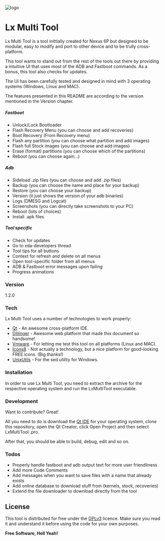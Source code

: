 ![logo](https://raw.githubusercontent.com/lexmazter/LxMultiTool/master/Icons/android.png "Lx Multi Tool Logo") 
# Lx Multi Tool

Lx Multi Tool is a tool inittially created for Nexus 6P but designed to be modular, easy to modify and port to other device and to be trully cross-platform.

This tool wants to stand out from the rest of the tools out there by providing a intuitive UI that uses most of the ADB and Fastboot commands.
As a bonus, this tool also checks for updates.

The UI has been carefully tested and designed in mind with 3 operating systems (Windows, Linux and MAC).

The features presented in this README are according to the version mentioned in the Version chapter.

##### Fastboot
  - Unlock/Lock Bootloader
  - Flash Recovery Menu (you can choose and add recoveries)
  - Boot Recovery (From Recovery menu)
  - Flash any partition (you can choose what partition and add images)
  - Flash full Stock images (you can choose and add images)
  - Erase (format) partitions (you can choose which of the partitions)
  - Reboot (you can choose again...)
  
##### Adb
  - Sideload .zip files (you can choose and add .zip files)
  - Backup (you can choose the name and place for your backup)
  - Restore (you can choose your backup)
  - Version (it just shows the version of your adb binaries)
  - Logs (DMESG and Logcat)
  - Screenshots (you can directly take screenshots to your PC)
  - Reboot (lots of choices)
  - Install .apk files

##### Tool specific
  - Check for updates
  - Go to xda-developers thread
  - Tool tips for all buttons
  - Context for refresh and delete on all menus
  - Open tool-specific folder from all menus
  - ADB & Fastboot error messages upon failing
  - Progress animations
  
### Version
1.2.0

### Tech

Lx Multi Tool uses a number of technologies to work properly:

* [Qt] - An awesome cross-platform IDE.
* [Dillinger] - Awesome web platform that made this document so handsome!
* [Vmware] - For letting me test this tool on all platforms (Linux and MAC).
* [Icons8] - Not actually a technology, but a nice platform for good-looking FREE icons. (Big thanks!)
* [UnixUtils] - For the sed utility for Windows.

### Installation

In order to use Lx Multi Tool, you need to extract the archive for the respective operating system and run the LxMultiTool executable.

### Development

Want to contribute? Great!

All you need to do is download the [Qt IDE](http://www.qt.io/download-open-source/) for your operating system, clone this repository, open the Qt Creator, click Open Project and then select LxMultiTool .pro.

After that, you should be able to build, debug, edit and so on.

### Todos

 - Properly handle fastboot and adb output text for more user friendliness
 - Add more Code Comments
 - Add messages when you want to save files with a name that already exists
 - Add online database to download stuff from (kernels, stock, recoveries)
 - Extend the file downloader to download directly from the tool

License
----

This tool is distributed for free under the [GPLv3] licence. Make sure you read it and understand it before using the code for your own purposes.


**Free Software, Hell Yeah!**

[//]: # (These are reference links used in the body of this note and get stripped out when the markdown processor does it's job. There is no need to format nicely because it shouldn't be seen. Thanks SO - http://stackoverflow.com/questions/4823468/store-comments-in-markdown-syntax)

   [Qt]: <http://qt.io>
   [Dillinger]: <http://dillinger.io>
   [Vmware]: <https://www.vmware.com/>
   [GPLv3]: <http://www.gnu.org/licenses/gpl-3.0.en.html>
   [Icons8]: <https://www.icons8.com>
   [UnixUtils]: <http://unxutils.sourceforge.net/>



